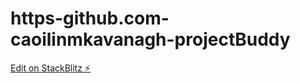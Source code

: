 # https-github.com-caoilinmkavanagh-projectBuddy

[Edit on StackBlitz ⚡️](https://stackblitz.com/edit/node-whnm5v)